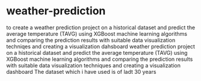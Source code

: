 # weather-prediction
to create a weather prediction project on a historical dataset and predict the average temperature (TAVG) using XGBoost machine learning algorithms and comparing the prediction results with suitable data visualization techniqes  and creating a visualization dahsboard
weather prediction project on a historical dataset and predict the average temperature (TAVG) using XGBoost machine learning algorithms and comparing the prediction results with suitable data visualization techniques and creating a visualization dashboard The dataset which i have used is of ladt 30 years
